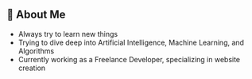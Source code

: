 ## 👋 About Me
- Always try to learn new things  
- Trying to dive deep into Artificial Intelligence, Machine Learning, and Algorithms  
- Currently working as a Freelance Developer, specializing in website creation  



